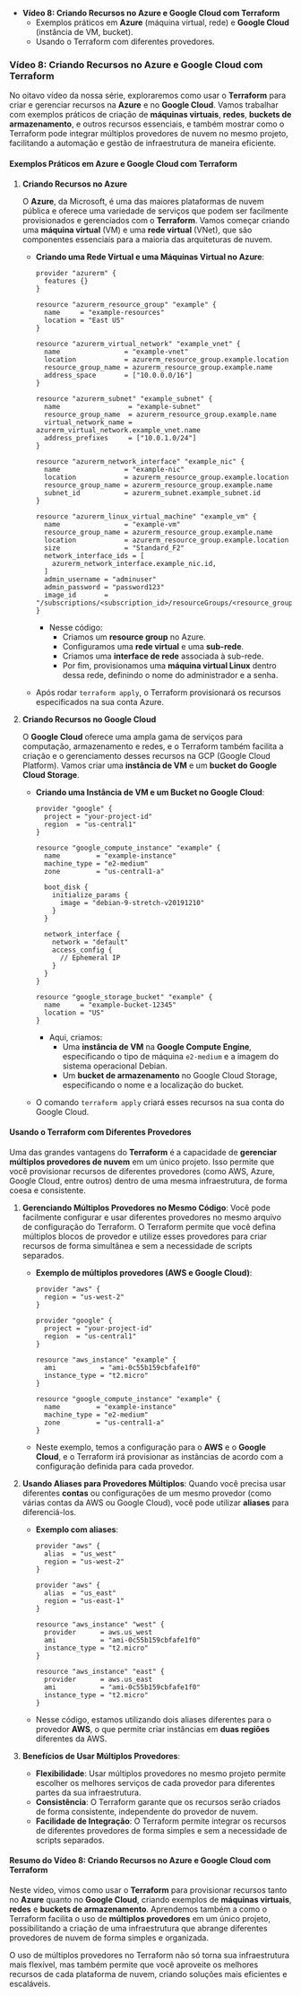 - **Vídeo 8: Criando Recursos no Azure e Google Cloud com Terraform**
  - Exemplos práticos em **Azure** (máquina virtual, rede) e **Google Cloud** (instância de VM, bucket).
  - Usando o Terraform com diferentes provedores.

### **Vídeo 8: Criando Recursos no Azure e Google Cloud com Terraform**

No oitavo vídeo da nossa série, exploraremos como usar o **Terraform** para criar e gerenciar recursos na **Azure** e no **Google Cloud**. Vamos trabalhar com exemplos práticos de criação de **máquinas virtuais**, **redes**, **buckets de armazenamento**, e outros recursos essenciais, e também mostrar como o Terraform pode integrar múltiplos provedores de nuvem no mesmo projeto, facilitando a automação e gestão de infraestrutura de maneira eficiente.

#### **Exemplos Práticos em Azure e Google Cloud com Terraform**

1. **Criando Recursos no Azure**

   O **Azure**, da Microsoft, é uma das maiores plataformas de nuvem pública e oferece uma variedade de serviços que podem ser facilmente provisionados e gerenciados com o **Terraform**. Vamos começar criando uma **máquina virtual** (VM) e uma **rede virtual** (VNet), que são componentes essenciais para a maioria das arquiteturas de nuvem.

   - **Criando uma Rede Virtual e uma Máquinas Virtual no Azure**:
     ```hcl
     provider "azurerm" {
       features {}
     }

     resource "azurerm_resource_group" "example" {
       name     = "example-resources"
       location = "East US"
     }

     resource "azurerm_virtual_network" "example_vnet" {
       name                = "example-vnet"
       location            = azurerm_resource_group.example.location
       resource_group_name = azurerm_resource_group.example.name
       address_space       = ["10.0.0.0/16"]
     }

     resource "azurerm_subnet" "example_subnet" {
       name                 = "example-subnet"
       resource_group_name  = azurerm_resource_group.example.name
       virtual_network_name = azurerm_virtual_network.example_vnet.name
       address_prefixes     = ["10.0.1.0/24"]
     }

     resource "azurerm_network_interface" "example_nic" {
       name                = "example-nic"
       location            = azurerm_resource_group.example.location
       resource_group_name = azurerm_resource_group.example.name
       subnet_id           = azurerm_subnet.example_subnet.id
     }

     resource "azurerm_linux_virtual_machine" "example_vm" {
       name                = "example-vm"
       resource_group_name = azurerm_resource_group.example.name
       location            = azurerm_resource_group.example.location
       size                = "Standard_F2"
       network_interface_ids = [
         azurerm_network_interface.example_nic.id,
       ]
       admin_username = "adminuser"
       admin_password = "password123"
       image_id       = "/subscriptions/<subscription_id>/resourceGroups/<resource_group>/providers/Microsoft.Compute/images/<image_name>"
     }
     ```
     - Nesse código:
       - Criamos um **resource group** no Azure.
       - Configuramos uma **rede virtual** e uma **sub-rede**.
       - Criamos uma **interface de rede** associada à sub-rede.
       - Por fim, provisionamos uma **máquina virtual Linux** dentro dessa rede, definindo o nome do administrador e a senha.

   - Após rodar `terraform apply`, o Terraform provisionará os recursos especificados na sua conta Azure.

2. **Criando Recursos no Google Cloud**

   O **Google Cloud** oferece uma ampla gama de serviços para computação, armazenamento e redes, e o Terraform também facilita a criação e o gerenciamento desses recursos na GCP (Google Cloud Platform). Vamos criar uma **instância de VM** e um **bucket do Google Cloud Storage**.

   - **Criando uma Instância de VM e um Bucket no Google Cloud**:
     ```hcl
     provider "google" {
       project = "your-project-id"
       region  = "us-central1"
     }

     resource "google_compute_instance" "example" {
       name         = "example-instance"
       machine_type = "e2-medium"
       zone         = "us-central1-a"

       boot_disk {
         initialize_params {
           image = "debian-9-stretch-v20191210"
         }
       }

       network_interface {
         network = "default"
         access_config {
           // Ephemeral IP
         }
       }
     }

     resource "google_storage_bucket" "example" {
       name     = "example-bucket-12345"
       location = "US"
     }
     ```
     - Aqui, criamos:
       - Uma **instância de VM** na **Google Compute Engine**, especificando o tipo de máquina `e2-medium` e a imagem do sistema operacional Debian.
       - Um **bucket de armazenamento** no Google Cloud Storage, especificando o nome e a localização do bucket.
   
   - O comando `terraform apply` criará esses recursos na sua conta do Google Cloud.

#### **Usando o Terraform com Diferentes Provedores**

Uma das grandes vantagens do **Terraform** é a capacidade de **gerenciar múltiplos provedores de nuvem** em um único projeto. Isso permite que você provisionar recursos de diferentes provedores (como AWS, Azure, Google Cloud, entre outros) dentro de uma mesma infraestrutura, de forma coesa e consistente.

1. **Gerenciando Múltiplos Provedores no Mesmo Código**:
   Você pode facilmente configurar e usar diferentes provedores no mesmo arquivo de configuração do Terraform. O Terraform permite que você defina múltiplos blocos de provedor e utilize esses provedores para criar recursos de forma simultânea e sem a necessidade de scripts separados.

   - **Exemplo de múltiplos provedores (AWS e Google Cloud)**:
     ```hcl
     provider "aws" {
       region = "us-west-2"
     }

     provider "google" {
       project = "your-project-id"
       region  = "us-central1"
     }

     resource "aws_instance" "example" {
       ami           = "ami-0c55b159cbfafe1f0"
       instance_type = "t2.micro"
     }

     resource "google_compute_instance" "example" {
       name         = "example-instance"
       machine_type = "e2-medium"
       zone         = "us-central1-a"
     }
     ```

   - Neste exemplo, temos a configuração para o **AWS** e o **Google Cloud**, e o Terraform irá provisionar as instâncias de acordo com a configuração definida para cada provedor.

2. **Usando Aliases para Provedores Múltiplos**:
   Quando você precisa usar diferentes **contas** ou configurações de um mesmo provedor (como várias contas da AWS ou Google Cloud), você pode utilizar **aliases** para diferenciá-los.

   - **Exemplo com aliases**:
     ```hcl
     provider "aws" {
       alias  = "us_west"
       region = "us-west-2"
     }

     provider "aws" {
       alias  = "us_east"
       region = "us-east-1"
     }

     resource "aws_instance" "west" {
       provider      = aws.us_west
       ami           = "ami-0c55b159cbfafe1f0"
       instance_type = "t2.micro"
     }

     resource "aws_instance" "east" {
       provider      = aws.us_east
       ami           = "ami-0c55b159cbfafe1f0"
       instance_type = "t2.micro"
     }
     ```

   - Nesse código, estamos utilizando dois aliases diferentes para o provedor **AWS**, o que permite criar instâncias em **duas regiões** diferentes da AWS.

3. **Benefícios de Usar Múltiplos Provedores**:
   - **Flexibilidade**: Usar múltiplos provedores no mesmo projeto permite escolher os melhores serviços de cada provedor para diferentes partes da sua infraestrutura.
   - **Consistência**: O Terraform garante que os recursos serão criados de forma consistente, independente do provedor de nuvem.
   - **Facilidade de Integração**: O Terraform permite integrar os recursos de diferentes provedores de forma simples e sem a necessidade de scripts separados.

#### **Resumo do Vídeo 8: Criando Recursos no Azure e Google Cloud com Terraform**

Neste vídeo, vimos como usar o **Terraform** para provisionar recursos tanto no **Azure** quanto no **Google Cloud**, criando exemplos de **máquinas virtuais**, **redes** e **buckets de armazenamento**. Aprendemos também a como o Terraform facilita o uso de **múltiplos provedores** em um único projeto, possibilitando a criação de uma infraestrutura que abrange diferentes provedores de nuvem de forma simples e organizada.

O uso de múltiplos provedores no Terraform não só torna sua infraestrutura mais flexível, mas também permite que você aproveite os melhores recursos de cada plataforma de nuvem, criando soluções mais eficientes e escaláveis.